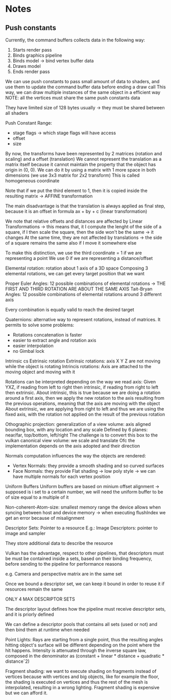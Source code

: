 #  Notes

## Push constants

Currently, the command buffers collects data in the following way:
1. Starts render pass
2. Binds graphics pipeline
3. Binds model -> bind vertex buffer data
4. Draws model
5. Ends render pass

We can use push constants to pass small amount of data to shaders, and use them to update the command buffer data before ending a draw call
This way, we can draw multiple instances of the same object in a efficient way
NOTE: all the vertices must share the same push constants data

They have limited size of 128 bytes usually -> they must be shared between all shaders

Push Constant Range:
- stage flags -> which stage flags will have access
- offset
- size


By now, the transforms have been represented by 2 matrices (rotation and scaling) and a offset (translation)
We cannot represent the translation as a matrix itself because it cannot maintain the property that the
object has origin in (0, 0). We can do it by using a matrix with 1 more space in both dimensions (we use 3x3 matrix for 2x2 transform)
This is called homogeneous coordinate

Note that if we put the third element to 1, then it is copied inside the resulting matrix -> AFFINE transformation

The main disadvantage is that the translation is always applied as final step, because it is an offset in formula ax + by + c (linear transformation)

We note that relative offsets and distances are affected by Linear Transformations -> this means that, it I compute the lenght of the side of a square,
if I then scale the square, then the side won't be the same -> it changes
At the same time, they are not affected by translations -> the side of a square remains the same also if I move it somewhere else

To make this distinction, we use the third coordinate = 1 if we are representing a point
We use 0 if we are representing a distance/offset

Elemental rotation: rotation about 1 axis of a 3D space
Composing 3 elemental rotations, we can get every target position that we want

Proper Euler Angles: 12 possible combinations of elemental rotations -> THE FIRST AND THIRD ROTATION ARE ABOUT THE SAME AXIS
Tait-Bryan Angles: 12 possible combinations of elemental rotations around 3 different axis

Every combination is equally valid to reach the desired target

Quaternions: alternative way to represent rotations, instead of matrices. It permits to solve some problems:
- Rotations concatenation is faster
- easier to extract angle and rotation axis
- easier interpolation
- no Gimbal lock

Intrinsic cs Estrinsic rotation
Extrinsic rotations: axis X Y Z are not moving while the object is rotating
Intrincis rotations: Axis are attached to the moving object and moving with it

Rotations can be interpreted depending on the way we read axis: 
Given YXZ, if reading from left to right then intrinsic, if reading from right to left then extrinsic.
About intrinsic, this is true because we are doing a rotation around a first axis, then we apply the new rotation to the axis
resulting from the previous operations, meaning that the axis are moving with the object
About extrinsic, we are applying from right to left and thus we are using the fixed axis, with the rotation not applied on the result of the previous rotation


Othographic projection: generalization of a view volume: axis aligned bounding box, with any location and any scale
Defined by 6 planes: near/far, top/bottom, left/right
The challenge is to convert this box to the vulkan canonical view volume: we scale and translate
Ofc the implementation depends on the axis adopted and their direction

Normals computation influences the way the objects are rendered:
- Vertex Normals: they provide a smooth shading and so curved surfaces
- Face Normals: they provide Flat shading -> low poly style -> we can have multiple normals for each vertex position

Uniform Buffers
Uniform buffers are based on minium offset alignment -> supposed is i set to a certain number, we will need the uniform buffer to be of size equal to a multiple of it

Non-coherent-Atom-size: smallest memory range the device allows when syncing between host and device memory -> when executing flushIndex we get an error because of misalignment

Descriptor Sets: Pointer to a resource
E.g.: Image Descriptors: pointer to image and sampler

They store additional data to describe the resource

Vulkan has the advantage, respect to other pipelines, that descriptors must be must be contained inside a sets, based on their binding frequency, before sending to the pipeline for performance reasons

e.g. Camera and perspective matrix are in the same set

Once we bound a descriptor set, we can keep it bound in order to reuse it if resources remain the same

ONLY 4 MAX DESCRIPTOR SETS

The descriptor layout defines how the pipeline must receive descriptor sets, and it is priorly defined

We can define a descriptor pools that contains all sets (used or not) and then bind them at runtime when needed

Point Lights:
Rays are starting from a single point, thus the resulting angles hitting object's surface will be different depending on the point where the hit happens. Intensity is attenuated through the inverse square law, composed in the denominator as (constant + linear * distance + quadratic * distanceˆ2)

Fragment shading:
we want to execute shading on fragments instead of vertices because with vertices and big objects, like for example the floor, the shading is executed on vertices and thus the rest of the mesh is interpolated, resulting in a wrong lighting. Fragment shading is expensive but we can afford it.
